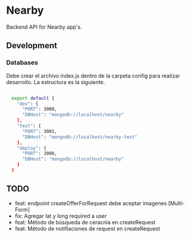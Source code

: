 # Nearby

Backend API for Nearby app's. 

## Development

### Databases

Debe crear el archivo index.js dentro de la carpeta config para realizar desarrollo. La estructura es la siguiente.
```sh

  export default {
    "dev": {
      "PORT": 3000,
      "DBHost": "mongodb://localhost/nearby"
    },
    "test": {
      "PORT": 3001,
      "DBHost": "mongodb://localhost/nearby-test"
    },
    "deploy": {
      "PORT": 3000,
      "DBHost": "mongodb://localhost/nearby"
    }
  }

```

## TODO
 - feat: endpoint createOfferForRequest debe aceptar imagenes [Multi-Form]
 - fix: Agregar lat y long required a user
 - feat: Método de búsqueda de ceracnía en createRequest
 - feat: Método de notifiaciones de request en createRequest
